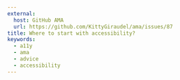 ```yaml
---
external:
  host: GitHub AMA
  url: https://github.com/KittyGiraudel/ama/issues/87
title: Where to start with accessibility?
keywords:
  - a11y
  - ama
  - advice
  - accessibility
---
```

